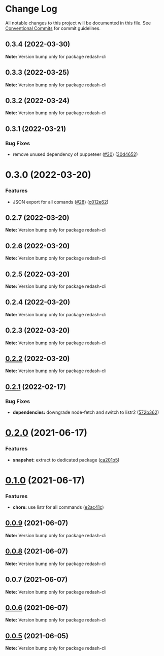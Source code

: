 # Change Log

All notable changes to this project will be documented in this file.
See [Conventional Commits](https://conventionalcommits.org) for commit guidelines.

## 0.3.4 (2022-03-30)

**Note:** Version bump only for package redash-cli





## 0.3.3 (2022-03-25)

**Note:** Version bump only for package redash-cli





## 0.3.2 (2022-03-24)

**Note:** Version bump only for package redash-cli





## 0.3.1 (2022-03-21)


### Bug Fixes

* remove unused dependency of puppeteer ([#30](https://github.com/marcolink/redash-tools/issues/30)) ([30d4652](https://github.com/marcolink/redash-tools/commit/30d4652aadb08019de229f5d23ba87555b90d701))





# 0.3.0 (2022-03-20)


### Features

* JSON export for all comands ([#28](https://github.com/marcolink/redash-tools/issues/28)) ([c012e62](https://github.com/marcolink/redash-tools/commit/c012e628c53f9be51e63dbf6d6bbc92eada5b917))





## 0.2.7 (2022-03-20)

**Note:** Version bump only for package redash-cli





## 0.2.6 (2022-03-20)

**Note:** Version bump only for package redash-cli





## 0.2.5 (2022-03-20)

**Note:** Version bump only for package redash-cli





## 0.2.4 (2022-03-20)

**Note:** Version bump only for package redash-cli





## 0.2.3 (2022-03-20)

**Note:** Version bump only for package redash-cli





## [0.2.2](https://github.com/marcolink/redash-tools/compare/redash-cli@0.2.1...redash-cli@0.2.2) (2022-03-20)

**Note:** Version bump only for package redash-cli





## [0.2.1](https://github.com/marcolink/redash-tools/compare/redash-cli@0.2.0...redash-cli@0.2.1) (2022-02-17)


### Bug Fixes

* **dependencies:** downgrade node-fetch and switch to listr2 ([572b362](https://github.com/marcolink/redash-tools/commit/572b3628d8e98a7d6eaa036a1bbccdb603ff9518))





# [0.2.0](https://github.com/marcolink/redash-tools/compare/redash-cli@0.1.0...redash-cli@0.2.0) (2021-06-17)


### Features

* **snapshot:** extract to dedicated package ([ca201b5](https://github.com/marcolink/redash-tools/commit/ca201b5d2ebca4707dffa9ddb3dadf8e9584cca5))





# [0.1.0](https://github.com/marcolink/redash-tools/compare/redash-cli@0.0.9...redash-cli@0.1.0) (2021-06-17)


### Features

* **chore:** use listr for all commands ([e2ac41c](https://github.com/marcolink/redash-tools/commit/e2ac41c10459d352e4faf437ef73558d7697088a))





## [0.0.9](https://github.com/marcolink/redash-tools/compare/redash-cli@0.0.7...redash-cli@0.0.9) (2021-06-07)

**Note:** Version bump only for package redash-cli





## [0.0.8](https://github.com/marcolink/redash-tools/compare/redash-cli@0.0.7...redash-cli@0.0.8) (2021-06-07)

**Note:** Version bump only for package redash-cli





## 0.0.7 (2021-06-07)

**Note:** Version bump only for package redash-cli





## [0.0.6](https://github.com/marcolink/redash-tools/compare/redash-cli@0.0.4...redash-cli@0.0.6) (2021-06-07)

**Note:** Version bump only for package redash-cli





## [0.0.5](https://github.com/marcolink/redash-tools/compare/redash-cli@0.0.4...redash-cli@0.0.5) (2021-06-05)

**Note:** Version bump only for package redash-cli
